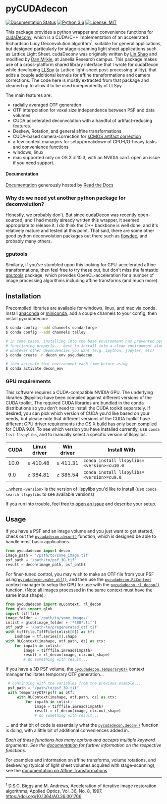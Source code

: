 # pyCUDAdecon

[![Documentation Status](https://readthedocs.org/projects/pycudadecon/badge/?version=latest)](https://pycudadecon.readthedocs.io/en/latest/?badge=latest) [![Python 3.6](https://img.shields.io/badge/python-3.6-green.svg)](https://www.python.org/downloads/release/python-360/) [![License: MIT](https://img.shields.io/badge/License-MIT-yellow.svg)](https://opensource.org/licenses/MIT)


This package provides a python wrapper and convenience functions for [cudaDeconv](https://github.com/dmilkie/cudaDecon), which is a CUDA/C++ implementation of an accelerated Richardson Lucy Deconvolution algorithm<sup>1</sup>, suitable for general applications, but designed particularly for stage-scanning light sheet applications such as Lattice Light Sheet.  cudaDeconv was originally written by [Lin Shao](https://github.com/linshaova) and modified by [Dan Milkie](https://github.com/dmilkie), at Janelia Research campus.  This package makes use of a cross-platform shared library interface that I wrote for cudaDecon while developing [LLSpy](https://github.com/tlambert03/LLSpy) (a Lattice light-sheet post-processing utility), that adds a couple additional kernels for affine transformations and camera corrections.  The code here is mostly extracted from that package and cleaned up to allow it to be used independently of LLSpy.

The main features are:
* radially averaged OTF generation
* OTF interpolation for voxel size independence between PSF and data volumes
* CUDA accelerated deconvolution with a handful of artifact-reducing features.
* Deskew, Rotation, and general affine transformations
* CUDA-based camera-correction for [sCMOS artifact correction](https://llspy.readthedocs.io/en/latest/camera.html)
* a few context managers for setup/breakdown of GPU-I/O-heavy tasks and convenience functions
* windows, linux
* mac supported only on OS X ≤ 10.3, with an NVIDIA card.  open an issue if you need support.

#### Documentation
[Documentation](https://pycudadecon.readthedocs.io/en/latest/index.html) generously hosted by [Read the Docs](https://readthedocs.org/)


### Why do we need yet another python package for deconvolution?
Honestly, we probably don't.  But since cudaDecon was recently open-sourced, and I had mostly already written this wrapper, it seemed appropriate to release it.  I do think the C++ backbone is well done, and it's relatively mature and tested at this point.  That said, there are some other good python deconvolution packages out there such as [flowdec](https://github.com/hammerlab/flowdec), and probably many others.

### gputools
Similarly, if you've stumbled upon this looking for GPU-accelerated affine transformations, then feel free to try these out, but don't miss the fantastic [gputools](https://github.com/maweigert/gputools) package, which provides OpenCL-acceleration for a number of image processing algorithms including affine transforms (and much more).

## Installation
Precompiled libraries are available for windows, linux, and mac via conda.
Install [anaconda](https://www.anaconda.com/distribution/#download-section) or [miniconda](https://docs.conda.io/en/latest/miniconda.html), add a couple channels to your config, then install pycudadecon:

```bash
$ conda config --add channels conda-forge
$ conda config --add channels talley

# in some cases, installing into the base environment has prevented pycudadecon from
# functioning properly... best to install into a clean environment along with
# whatever other dependencies you want (e.g. ipython, jupyter, etc)
$ conda create -n decon_env pycudadecon

# then activate that environment each time before using
$ conda activate decon_env
```

### GPU requirements

This software requires a CUDA-compatible NVIDIA GPU.
The underlying libraries (llspylibs) have been compiled against different versions of the CUDA toolkit.  The required CUDA libraries are bundled in the conda distributions so you don't need to install the CUDA toolkit separately.  If desired, you can pick which version of CUDA you'd like based on your needs, but please note that different versions of the CUDA toolkit have different GPU driver requirements (the OS X build has only been compiled for CUDA 9.0).  To see which version you have installed currently, use `conda list llspylibs`, and to manually select a specific version of llspylibs:

| CUDA  | Linux driver | Win driver | Install With |
| ------------- | ------------ | --------   | -----------  |
| 10.0  | ≥ 410.48     | ≥ 411.31   | `conda install llspylibs=<version>=cu10.0`  |
|  9.0  | ≥ 384.81     | ≥ 385.54   | `conda install llspylibs=<version>=cu9.0`  |

...where `<version>` is the version of llspylibs you'd like to install (use `conda search llspylibs` to see available versions)

If you run into trouble, feel free to [open an issue](https://github.com/tlambert03/pycudadecon/issues) and describe your setup.

## Usage

If you have a PSF and an image volume and you just want to get started, check out the [`pycudadecon.decon()`](https://pycudadecon.readthedocs.io/en/latest/deconvolution.html#pycudadecon.decon) function, which is designed be able to handle most basic applications.

```python
from pycudadecon import decon
image_path = '/path/to/some_image.tif'
psf_path = '/path/to/psf_3D.tif'
result = decon(image_path, psf_path)
```

For finer-tuned control, you may wish to make an OTF file from your PSF using [`pycudadecon.make_otf()`](https://pycudadecon.readthedocs.io/en/latest/otf.html?highlight=make_otf#pycudadecon.make_otf), and then use the [`pycudadecon.RLContext`](https://pycudadecon.readthedocs.io/en/latest/deconvolution.html?highlight=RLContext#pycudadecon.RLContext) context manager to setup the GPU for use with the [`pycudadecon.rl_decon()`](https://pycudadecon.readthedocs.io/en/latest/deconvolution.html?highlight=RLContext#pycudadecon.rl_decon) function.  (Note all images processed in the same context must have the same input shape).

```python
from pycudadecon import RLContext, rl_decon
from glob import glob
import tifffile
image_folder = '/path/to/some_images/'
imlist = glob(image_folder + '*488*.tif')
otf_path = '/path/to/pregenerated_otf.tif'
with tifffile.TiffFile(imlist[0]) as tf:
    imshape = tf.series[0].shape
with RLContext(imshape, otf_path, dz) as ctx:
    for impath in imlist:
        image = tifffile.imread(impath)
        result = rl_decon(image, ctx.out_shape)
        # do something with result...
```

If you have a 3D PSF volume, the [`pycudadecon.TemporaryOTF`](https://pycudadecon.readthedocs.io/en/latest/otf.html?highlight=temporaryotf#pycudadecon.TemporaryOTF) context manager facilitates temporary OTF generation...

```python
 # continuing with the variables from the previous example...
 psf_path = "/path/to/psf_3D.tif"
 with TemporaryOTF(psf) as otf:
     with RLContext(imshape, otf.path, dz) as ctx:
         for impath in imlist:
             image = tifffile.imread(impath)
             result = rl_decon(image, ctx.out_shape)
             # do something with result...
```

... and that bit of code is essentially what the [`pycudadecon.decon()`](https://pycudadecon.readthedocs.io/en/latest/deconvolution.html#pycudadecon.decon) function is doing, with a little bit of additional conveniences added in.

*Each of these functions has many options and accepts multiple keyword arguments. See the [documentation](https://pycudadecon.readthedocs.io/en/latest/index.html) for further information on the respective functions.*

For examples and information on affine transforms, volume rotations, and deskewing (typical of light sheet volumes acquired with stage-scanning), see the [documentation on Affine Transformations](https://pycudadecon.readthedocs.io/en/latest/affine.html)
___

<sup>1</sup> D.S.C. Biggs and M. Andrews, Acceleration of iterative image restoration algorithms, Applied Optics, Vol. 36, No. 8, 1997. https://doi.org/10.1364/AO.36.001766
